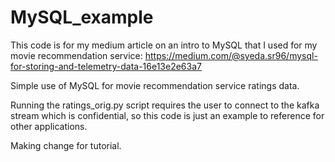 # MySQL_example

This code is for my medium article on an intro to MySQL that I used for my movie recommendation service: https://medium.com/@syeda.sr96/mysql-for-storing-and-telemetry-data-16e13e2e63a7

Simple use of MySQL for movie recommendation service ratings data.

Running the ratings_orig.py script requires the user to connect to the kafka stream which is confidential, so this code is just an example to reference for other applications.

Making change for tutorial. 